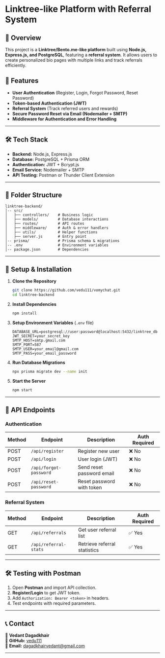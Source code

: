 # Linktree-like Platform with Referral System

## 📌 Overview
This project is a **Linktree/Bento.me-like platform** built using **Node.js, Express.js, and PostgreSQL**, featuring a **referral system**. It allows users to create personalized bio pages with multiple links and track referrals efficiently.

## 🚀 Features
- **User Authentication** (Register, Login, Forgot Password, Reset Password)
- **Token-based Authentication (JWT)**
- **Referral System** (Track referred users and rewards)
- **Secure Password Reset via Email (Nodemailer + SMTP)**
- **Middleware for Authentication and Error Handling**

---

## 🛠️ Tech Stack
- **Backend:** Node.js, Express.js
- **Database:** PostgreSQL + Prisma ORM
- **Authentication:** JWT + Bcrypt.js
- **Email Service:** Nodemailer + SMTP
- **API Testing:** Postman or Thunder Client Extension

---

## 📂 Folder Structure
```
linktree-backend/
│-- src/
│   ├── controllers/    # Business logic
│   ├── models/         # Database interactions
│   ├── routes/         # API routes
│   ├── middleware/     # Auth & error handlers
│   ├── utils/          # Helper functions
│   ├── server.js       # Entry point
│-- prisma/             # Prisma schema & migrations
│-- .env                # Environment variables
│-- package.json        # Dependencies
```

---

## 🔧 Setup & Installation
1. **Clone the Repository**
   ```sh
   git clone https://github.com/vedu111/vomychat.git
   cd linktree-backend
   ```
2. **Install Dependencies**
   ```sh
   npm install
   ```
3. **Setup Environment Variables** (`.env` file)
   ```env
   DATABASE_URL=postgresql://user:password@localhost:5432/linktree_db
   JWT_SECRET=your_secret_key
   SMTP_HOST=smtp.gmail.com
   SMTP_PORT=587
   SMTP_USER=your_email@gmail.com
   SMTP_PASS=your_email_password
   ```
4. **Run Database Migrations**
   ```sh
   npx prisma migrate dev --name init
   ```
5. **Start the Server**
   ```sh
   npm start
   ```

---

## 📌 API Endpoints
### **Authentication**
| Method | Endpoint               | Description                | Auth Required |
|--------|------------------------|----------------------------|---------------|
| POST   | `/api/register`        | Register new user          | ❌ No |
| POST   | `/api/login`           | User login (JWT)           | ❌ No |
| POST   | `/api/forgot-password` | Send reset password email  | ❌ No |
| POST   | `/api/reset-password`  | Reset password with token  | ❌ No |

### **Referral System**
| Method | Endpoint                | Description                              | Auth Required |
|--------|--------------------------|------------------------------------------|---------------|
| GET    | `/api/referrals`         | Get user referral list                  | ✅ Yes |
| GET    | `/api/referral-stats`    | Retrieve referral statistics             | ✅ Yes |


---

## 🛠️ Testing with Postman
1. Open **Postman** and import API collection.
2. **Register/Login** to get JWT token.
3. Add `Authorization: Bearer <token>` in headers.
4. Test endpoints with required parameters.

---

## 📞 Contact
📧 **Vedant Dagadkhair**  
📍 **GitHub:** [vedu111](https://github.com/vedu111)  
📍 **Email:** dagadkhairvedant@gmail.com

---

